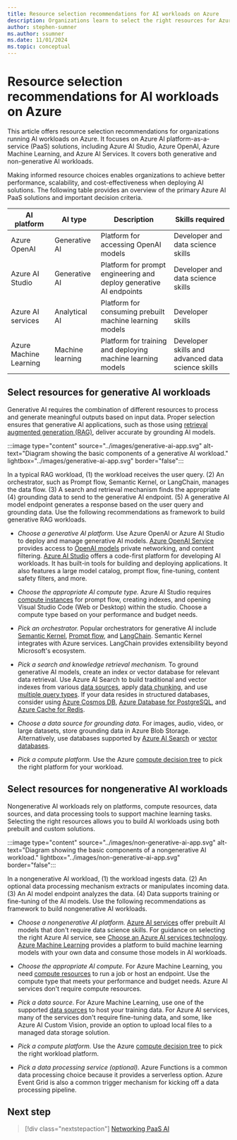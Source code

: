 ```yaml
---
title: Resource selection recommendations for AI workloads on Azure
description: Organizations learn to select the right resources for Azure AI workloads with recommendations and best practices.
author: stephen-sumner
ms.author: ssumner
ms.date: 11/01/2024
ms.topic: conceptual
---
```


# Resource selection recommendations for AI workloads on Azure

This article offers resource selection recommendations for organizations running AI workloads on Azure. It focuses on Azure AI platform-as-a-service (PaaS) solutions, including Azure AI Studio, Azure OpenAI, Azure Machine Learning, and Azure AI Services. It covers both generative and non-generative AI workloads.

Making informed resource choices enables organizations to achieve better performance, scalability, and cost-effectiveness when deploying AI solutions. The following table provides an overview of the primary Azure AI PaaS solutions and important decision criteria.

| AI platform | AI type | Description | Skills required |
|---------|------------|---------| --- |
| Azure OpenAI | Generative AI | Platform for accessing OpenAI models | Developer and data science skills |
| Azure AI Studio | Generative AI | Platform for prompt engineering and deploy generative AI endpoints | Developer and data science skills |
| Azure AI services | Analytical AI | Platform for consuming prebuilt machine learning models | Developer skills |
| Azure Machine Learning | Machine learning | Platform for training and deploying machine learning models | Developer skills and advanced data science skills |

## Select resources for generative AI workloads

Generative AI requires the combination of different resources to process and generate meaningful outputs based on input data. Proper selection ensures that generative AI applications, such as those using [retrieval augmented generation (RAG)](/azure/architecture/ai-ml/guide/rag/rag-solution-design-and-evaluation-guide), deliver accurate by grounding AI models.

:::image type="content" source="../images/generative-ai-app.svg" alt-text="Diagram showing the basic components of a generative AI workload." lightbox="../images/generative-ai-app.svg" border="false":::

In a typical RAG workload, (1) the workload receives the user query. (2) An orchestrator, such as Prompt flow, Semantic Kernel, or LangChain, manages the data flow. (3) A search and retrieval mechanism finds the appropriate (4) grounding data to send to the generative AI endpoint. (5) A generative AI model endpoint generates a response based on the user query and grounding data. Use the following recommendations as framework to build generative RAG workloads.

- *Choose a generative AI platform.* Use Azure OpenAI or Azure AI Studio to deploy and manage generative AI models. [Azure OpenAI Service](/azure/ai-services/openai/overview) provides access to [OpenAI models](/azure/ai-services/openai/concepts/models) private networking, and content filtering. [Azure AI Studio](/azure/ai-studio/what-is-ai-studio) offers a code-first platform for developing AI workloads. It has built-in tools for building and deploying applications. It also features a large model catalog, prompt flow, fine-tuning, content safety filters, and more.

- *Choose the appropriate AI compute type.* Azure AI Studio requires [compute instances](/azure/ai-studio/how-to/create-manage-compute) for prompt flow, creating indexes, and opening Visual Studio Code (Web or Desktop) within the studio. Choose a compute type based on your performance and budget needs.

- *Pick an orchestrator.* Popular orchestrators for generative AI include [Semantic Kernel](/semantic-kernel/overview/), [Prompt flow](https://microsoft.github.io/promptflow/index.html), and [LangChain](https://python.langchain.com/v0.2/docs/integrations/platforms/microsoft/). Semantic Kernel integrates with Azure services. LangChain provides extensibility beyond Microsoft's ecosystem.

- *Pick a search and knowledge retrieval mechanism.* To ground generative AI models, create an index or vector database for relevant data retrieval. Use Azure AI Search to build traditional and vector indexes from various [data sources](/azure/search/search-indexer-overview#supported-data-sources), apply [data chunking](/azure/search/vector-search-integrated-vectorization), and use [multiple query types](/azure/search/search-query-overview#types-of-queries). If your data resides in structured databases, consider using [Azure Cosmos DB](/azure/cosmos-db/vector-database), [Azure Database for PostgreSQL](/azure/postgresql/flexible-server/how-to-use-pgvector), and [Azure Cache for Redis](/azure/azure-cache-for-redis/cache-overview-vector-similarity).

- *Choose a data source for grounding data.* For images, audio, video, or large datasets, store grounding data in Azure Blob Storage. Alternatively, use databases supported by [Azure AI Search](/azure/search/search-indexer-overview#supported-data-sources) or [vector databases](/dotnet/ai/conceptual/vector-databases#available-vector-database-solutions).

- *Pick a compute platform.* Use the Azure [compute decision tree](/azure/architecture/guide/technology-choices/compute-decision-tree) to pick the right  platform for your workload.

## Select resources for nongenerative AI workloads

Nongenerative AI workloads rely on platforms, compute resources, data sources, and data processing tools to support machine learning tasks. Selecting the right resources allows you to build AI workloads using both prebuilt and custom solutions.

:::image type="content" source="../images/non-generative-ai-app.svg" alt-text="Diagram showing the basic components of a nongenerative AI workload." lightbox="../images/non-generative-ai-app.svg" border="false":::

In a nongenerative AI workload, (1) the workload ingests data. (2) An optional data processing mechanism extracts or manipulates incoming data. (3) An AI model endpoint analyzes the data. (4) Data supports training or fine-tuning of the AI models. Use the following recommendations as framework to build nongenerative AI workloads.

- *Choose a nongenerative AI platform.* [Azure AI services](/azure/ai-services/what-are-ai-services) offer prebuilt AI models that don't require data science skills. For guidance on selecting the right Azure AI service, see [Choose an Azure AI services technology](/azure/architecture/data-guide/technology-choices/cognitive-services). [Azure Machine Learning](/azure/machine-learning/overview-what-is-azure-machine-learning) provides a platform to build machine learning models with your own data and consume those models in AI workloads.

- *Choose the appropriate AI compute.* For Azure Machine Learning, you need [compute resources](/azure/machine-learning/concept-azure-machine-learning-v2) to run a job or host an endpoint. Use the compute type that meets your performance and budget needs. Azure AI services don't require compute resources.

- *Pick a data source.* For Azure Machine Learning, use one of the supported [data sources](/azure/machine-learning/how-to-access-data#supported-data-storage-service-types) to host your training data. For Azure AI services, many of the services don't require fine-tuning data, and some, like Azure AI Custom Vision, provide an option to upload local files to a managed data storage solution.

- *Pick a compute platform.* Use the Azure [compute decision tree](/azure/architecture/guide/technology-choices/compute-decision-tree) to pick the right workload platform.

- *Pick a data processing service (optional).* Azure Functions is a common data processing choice because it provides a serverless option. Azure Event Grid is also a common trigger mechanism for kicking off a data processing pipeline.

## Next step

> [!div class="nextstepaction"]
> [Networking PaaS AI](../platform/networking.md)
